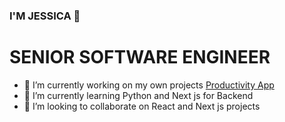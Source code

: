 ### I'M JESSICA 👋

# SENIOR SOFTWARE ENGINEER

- 🔭 I’m currently working on my own projects [Productivity App](https://github.com/jessicauk/productivity)
- 🌱 I’m currently learning Python and Next js for Backend
- 👯 I’m looking to collaborate on React and Next js projects

